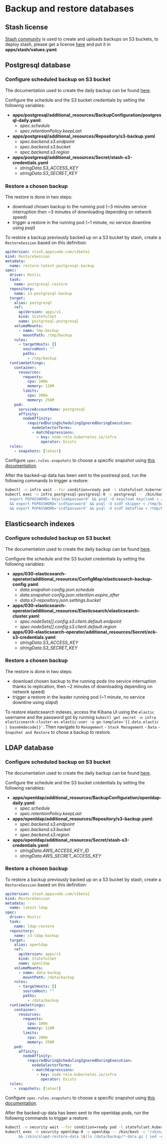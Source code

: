 # Backup and restore databases

## Stash license

[Stash community](https://stash.run/docs/v2021.11.24/welcome/) is used to create and uploads backups on S3 buckets, to deploy stash, please get a license [here](https://license-issuer.appscode.com/?p=stash-community) and put it in **apps/stash/values.yaml**.

## Postgresql database

### Configure scheduled backup on S3 bucket

The documentation used to create the daily backup can be found [here](https://stash.run/docs/v2021.11.24/concepts/crds/backupconfiguration/).

Configure the schedule and the S3 bucket credentials by setting the following variables:
  - **apps/postgresql/additional_resources/BackupConfiguration/postgresql-daily.yaml**:
    - *spec.schedule*
    - *spec.retentionPolicy.keepLast*
  - **apps/postgresql/additional_resources/Repository/s3-backup.yaml**
    - *spec.backend.s3.endpoint*
    - *spec.backend.s3.bucket*
    - *spec.backend.s3.region*
  - **apps/postgresql/additional_resources/Secret/stash-s3-credentials.yaml**
    - *stringData.S3_ACCESS_KEY*
    - *stringData.S3_SECRET_KEY*

### Restore a chosen backup

The restore is done in two steps:
 - download chosen backup to the running pod (~3 minutes service interruption then ~3 minutes of downloading depending on network speed)
 - trigger a restore in the running pod (~1 minute, no service downtine using *psql*)

To restore a backup previously backed up on a S3 bucket by stash, create a `RestoreSession` based on this definition:

```yaml
apiVersion: stash.appscode.com/v1beta1
kind: RestoreSession
metadata:
  name: restore-latest-postgresql-backup
spec:
  driver: Restic
  task:
    name: postgresql-restore
  repository:
    name: s3-postgresql-backup
  target:
    alias: postgresql
    ref:
      apiVersion: apps/v1
      kind: StatefulSet
      name: postgresql-postgresql
    volumeMounts:
      - name: tmp-backup
        mountPath: /tmp/backup
    rules:
      - targetHosts: []
        sourceHost: ""
        paths:
          - /tmp/backup
  runtimeSettings:
    container:
      resources:
        requests:
          cpu: 100m
          memory: 128M
        limits:
          cpu: 200m
          memory: 256M
    pod:
      serviceAccountName: postgresql
      affinity:
        nodeAffinity:
          requiredDuringSchedulingIgnoredDuringExecution:
            nodeSelectorTerms:
            - matchExpressions:
              - key: node-role.kubernetes.io/infra
                operator: Exists
  rules:
    - snapshots: [latest]

```

Configure `spec.rules.snapshots` to choose a specific snapshot using [this documentation](https://stash.run/docs/v2021.11.24/concepts/crds/restoresession/).

After the backed-up data has been sent to the postresql pod, run the following commands to trigger a restore:
```bash
kubectl -n infra wait --for condition=ready pod -l statefulset.kubernetes.io/pod-name=postgresql-postgresql-0
kubectl exec -n infra postgresql-postgresql-0 -c postgresql -- /bin/bash -c "\
  export PGPASSWORD='keycloakpassword' && psql -U keycloak keycloak < /tmp/backup/keycloak.sql \
  && export PGPASSWORD='scdfpassword' && psql -U scdf skipper < /tmp/backup/skipper.sql \
  && export PGPASSWORD='scdfpassword' && psql -U scdf dataflow < /tmp/backup/dataflow.sql"
```


## Elasticsearch indexes

### Configure scheduled backup on S3 bucket
The documentation used to create the daily backup can be found [here](https://www.elastic.co/guide/en/elasticsearch/reference/current/snapshots-take-snapshot.html#create-slm-policy).

Configure the schedule and the S3 bucket credentials by setting the following variables:
  - **apps/030-elasticsearch-operator/additional_resources/ConfigMap/elasticsearch-backup-config.yaml**:
    - *data.snapshot-config.json.schedule*
    - *data.snapshot-config.json.retention.expire_after*
    - *data.s3-repository.json.settings.bucket*
  - **apps/030-elasticsearch-operator/additional_resources/Elasticsearch/elasticsearch-cluster.yaml**:
    - *spec.nodeSets[].config.s3.client.default.endpoint*
    - *spec.nodeSets[].config.s3.client.default.region*
  - **apps/030-elasticsearch-operator/additional_resources/Secret/eck-s3-credentials.yaml**:
    - *stringData.S3_ACCESS_KEY*
    - *stringData.S3_SECRET_KEY*

### Restore a chosen backup 

The restore is done in two steps:
 - download chosen backup to the running pods (no service interruption thanks to replication, then ~2 minutes of downloading depending on network speed)
 - trigger a restore in the leader running pod (~1 minute, no service downtine using *slapd*)

To restore elasticsearch indexes, access the Kibana UI using the `elastic` username and the password got by running `kubectl get secret -n infra elasticsearch-cluster-es-elastic-user -o go-template='{{.data.elastic | base64decode}}'`.
Then navigate to `Management` - `Stack Management` - `Data` - `Snapshot and Restore` to chose a backup to restore.

## LDAP database

### Configure scheduled backup on S3 bucket
The documentation used to create the daily backup can be found [here](https://stash.run/docs/v2021.11.24/concepts/crds/backupconfiguration/).

Configure the schedule and the S3 bucket credentials by setting the following variables:
  - **apps/openldap/additional_resources/BackupConfiguration/openldap-daily.yaml**:
    - *spec.schedule*
    - *spec.retentionPolicy.keepLast*
  - **apps/openldap/additional_resources/Repository/s3-backup.yaml**:
    - *spec.backend.s3.endpoint*
    - *spec.backend.s3.bucket*
    - *spec.backend.s3.region*
  - **apps/openldap/additional_resources/Secret/stash-s3-credentials.yaml**:
    - *stringData.AWS_ACCESS_KEY_ID*
    - *stringData.AWS_SECRET_ACCESS_KEY*

### Restore a chosen backup 

To restore a backup previously backed up on a S3 bucket by stash, create a `RestoreSession` based on this definition:

```yaml
apiVersion: stash.appscode.com/v1beta1
kind: RestoreSession
metadata:
  name: latest-ldap
spec:
  driver: Restic
  task:
    name: ldap-restore
  repository:
    name: s3-ldap-backup
  target:
    alias: openldap
    ref:
      apiVersion: apps/v1
      kind: StatefulSet
      name: openldap
    volumeMounts:
      - name: data-backup
        mountPath: /data/backup
    rules:
      - targetHosts: []
        sourceHost: ""
        paths:
          - /data/backup
  runtimeSettings:
    container:
      resources:
        requests:
          cpu: 100m
          memory: 128M
        limits:
          cpu: 200m
          memory: 256M
    pod:
      affinity:
        nodeAffinity:
          requiredDuringSchedulingIgnoredDuringExecution:
            nodeSelectorTerms:
            - matchExpressions:
              - key: node-role.kubernetes.io/infra
                operator: Exists
  rules:
    - snapshots: [latest]
```

Configure `spec.rules.snapshots` to choose a specific snapshot using [this documentation](https://stash.run/docs/v2021.11.24/concepts/crds/restoresession/).

After the backed-up data has been sent to the openldap pods, run the following commands to trigger a restore:
```bash
kubectl -n security wait --for condition=ready pod -l statefulset.kubernetes.io/pod-name=openldap-0
kubectl exec -n security openldap-0 -c openldap -- /bin/bash -c "/sbin/slapd-restore-config \$(ls /data/backup/*-config.gz | sed -e 's/\/.*\///g') \
      && /sbin/slapd-restore-data \$(ls /data/backup/*-data.gz | sed -e 's/\/.*\///g')"
```
